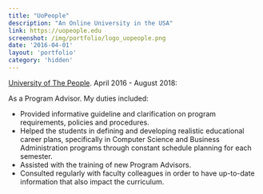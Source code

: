 ```yaml
---
title: "UoPeople"
description: "An Online University in the USA"
link: https://uopeople.edu
screenshot: /img/portfolio/logo_uopeople.png
date: '2016-04-01'
layout: 'portfolio'
category: 'hidden'
--- 
```


[University of The People](https://uopeople.edu). April 2016 - August 2018:

As a Program Advisor. My duties included:

- Provided informative guideline and clarification on program requirements, policies and procedures.
- Helped the students in defining and developing realistic educational career plans, specifically in Computer Science and Business Administration programs through constant schedule planning for each semester.
- Assisted with the training of new Program Advisors.
- Consulted regularly with faculty colleagues in order to have up-to-date information that also impact the curriculum. 